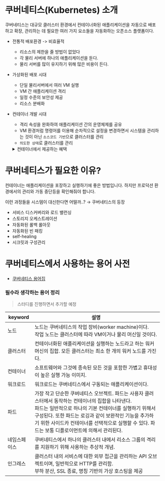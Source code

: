 # 쿠버네티스(Kubernetes) 소개

쿠버네티스는 대규모 클러스터 환경에서 컨테이너화된 애플리케이션을 자동으로 배포하고 확장, 관리하는 데 필요한 여러 가지 요소들을 자동화하는 오픈소스 플랫폼이다.

- 전통적 배포환경 -> 비효율적
  - 리소스의 제한을 줄 방법이 없었다
  - 각 물리 서버에 하나의 애플리케이션을 둔다.
  - 물리 서버를 많이 유지하기 위해 많은 비용이 든다.
  

- 가상화된 배포 시대
  - 단일 물리서버에서 여러 VM 실행
  - VM 간 애플리케이션 격리
  - 일정 수준의 보안성 제공
  - 리소스 분배화


- 컨테이너 개발 시대
  - 격리 속성을 완화하여 애플리케이션 간의 운영체제를 공유
  - VM 환경처럼 명령어를 이용해 순차적으로 설정을 변경하면서 시스템을 관리하는 것이 아닌 `소스코드 기반`으로 클러스터를 관리
  - `의도한 상태`로 클러스터를 관리
  <details>
    <summary>컨테이너에서 제공하는 혜택</summary>
    <ul>
    <li>기민한 애플리케이션 생성과 배포: VM 이미지를 사용하는 것에 비해 컨테이너 이미지 생성이 보다 쉽고 효율적임.</li>
    <li>지속적인 개발, 통합 및 배포: 안정적이고 주기적으로 컨테이너 이미지를 빌드해서 배포할 수 있고 (이미지의 불변성 덕에) 빠르고 효율적으로 롤백할 수 있다.</li>
    <li>개발과 운영의 관심사 분리: 배포 시점이 아닌 빌드/릴리스 시점에 애플리케이션 컨테이너 이미지를 만들기 때문에, 애플리케이션이 인프라스트럭처에서 분리된다.</li>
    <li>가시성(observability): OS 수준의 정보와 메트릭에 머무르지 않고, 애플리케이션의 헬스와 그 밖의 시그널을 볼 수 있다.</li>
    <li>개발, 테스팅 및 운영 환경에 걸친 일관성: 랩탑에서도 클라우드에서와 동일하게 구동된다.</li>
    <li>클라우드 및 OS 배포판 간 이식성: Ubuntu, RHEL, CoreOS, 온-프레미스, 주요 퍼블릭 클라우드와 어디에서든 구동된다.</li>
    <li>애플리케이션 중심 관리: 가상 하드웨어 상에서 OS를 실행하는 수준에서 논리적인 리소스를 사용하는 OS 상에서 애플리케이션을 실행하는 수준으로 추상화 수준이 높아진다.</li>
    <li>느슨하게 커플되고, 분산되고, 유연하며, 자유로운 마이크로서비스: 애플리케이션은 단일 목적의 머신에서 모놀리식 스택으로 구동되지 않고 보다 작고 독립적인 단위로 쪼개져서 동적으로 배포되고 관리될 수 있다.</li>
    <li>리소스 격리: 애플리케이션 성능을 예측할 수 있다.</li>
    <li>리소스 사용량: 고효율 고집적.</li>
    </ul>
  </details>


# 쿠버네티스가 필요한 이유?

컨테이너는 애플리케이션을 포장하고 실행하기에 좋은 방법입니다. 하지만 프로덕션 환경에서의 관리와 가동 중단등을 확인해줘야 합니다.

이런 과정들을 시스템이 대신한다면 어떨까..? → 쿠버네티스의 등장

- 서비스 디스커버리와 로드 밸런싱
- 스토리지 오케스트레이션
- 자동화된 롤백 롤아웃
- 자동화된 빈 패킹
- self-healing
- 시크릿과 구성관리


# 쿠버네티스에서 사용하는 용어 사전
- [쿠버네티스 용어집](https://kubernetes.io/ko/docs/reference/glossary/?all=true)
  
### 필수라 생각하는 용어 정리
> 스터디를 진행하면서 추가할 예정

| keyword | 설명                                                                                                                                                                                     |
|---------|----------------------------------------------------------------------------------------------------------------------------------------------------------------------------------------|
| 노드      | 노드는 쿠버네티스의 작업 장비(worker machine)이다.<br/>작업 노드는 클러스터에 따라 VM이거나 물리 머신일 것이다.                                                                                                              |
| 클러스터    | 컨테이너화된 애플리케이션을 실행하는 노드라고 하는 워커 머신의 집합. 모든 클러스터는 최소 한 개의 워커 노드를 가진다.                                                                                                                    |
| 컨테이너    | 소프트웨어와 그것에 종속된 모든 것을 포함한 가볍고 휴대성이 높은 실행 가능 이미지.                                                                                                                                        |
| 워크로드    | 워크로드는 쿠버네티스에서 구동되는 애플리케이션이다.                                                                                                                                                           |
| 파드      | 가장 작고 단순한 쿠버네티스 오브젝트. 파드는 사용자 클러스터에서 동작하는 컨테이너의 집합을 나타낸다.<br/>파드는 일반적으로 하나의 기본 컨테이너를 실행하기 위해서 구성된다. 또한 파드는 로깅과 같이 보완적인 기능을 추가하기 위한 사이드카 컨테이너를 선택적으로 실행할 수 있다. 파드는 보통 디플로이먼트에 의해서 관리된다. |
| 네임스페이스  | 쿠버네티스에서 하나의 클러스터 내에서 리소스 그룹의 격리를 지원하기 위해 사용하는 추상적 개념.                                                                                                                                  |
| 인그레스    | 클러스터 내의 서비스에 대한 외부 접근을 관리하는 API 오브젝트이며, 일반적으로 HTTP를 관리함. <br/>부하 분산, SSL 종료, 명칭 기반의 가상 호스팅을 제공                                                                                                                         |
